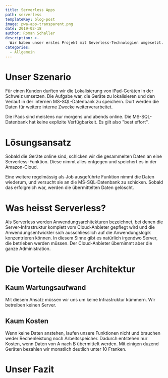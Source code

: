 ```yaml
---
title: Serverless Apps
path: serverless
templateKey: blog-post
image: pwa-app-transparent.png
date: 2019-02-18
author: Roman Schaller
description: >-
  Wir haben unser erstes Projekt mit Severless-Technologien umgesetzt. Diese Erfahrungen haben wir damit gemacht.
categories:
  - Allgemein
---
```


# Unser Szenario

Für einen Kunden durften wir die Lokalisierung von iPad-Geräten in der Schweiz umsetzen. Die Aufgabe war, die Geräte
zu lokalisieren und den Verlauf in der internen MS-SQL-Datenbank zu speichern. Dort werden die Daten für weitere 
interne Zwecke weiterverarbeitet.

Die iPads sind meistens nur morgens und abends online. Die MS-SQL-Datenbank hat keine explizite Verfügbarkeit. Es
gilt also "best effort".

# Lösungsansatz

Sobald die Geräte online sind, schicken wir die gesammelten Daten an eine Serverless-Funktion. Diese nimmt alles entgegen und speichert es in der Amazon-Cloud.

Eine weitere regelmässig als Job ausgeführte Funktion nimmt die Daten wiederum, und versucht sie an die MS-SQL-Datenbank zu schicken. Sobald das erfolgreich war, werden die übermittelten Daten gelöscht.

# Was heisst Serverless?

Als Serverless werden Anwendungsarchitekturen bezeichnet, bei denen die Server-Infrastruktur komplett vom Cloud-Anbieter gepflegt wird und die Anwendungsentwickler sich ausschliesslich auf die Anwendungslogik konzentrieren können.
In diesem Sinne gibt es natürlich irgendwo Server, die betrieben werden müssen. Der Cloud-Anbieter übernimmt aber die ganze Administration.

# Die Vorteile dieser Architektur

## Kaum Wartungsaufwand
Mit diesem Ansatz müssen wir uns um keine Infrastruktur kümmern. Wir betreiben keinen Server. 

## Kaum Kosten
Wenn keine Daten anstehen, laufen unsere Funktionen nicht und brauchen weder Rechenleistung noch Arbeitsspeicher. Dadurch entstehen nur Kosten, wenn Daten von A nach B übermittelt werden. Mit einigen duzend Geräten bezahlen wir monatlich deutlich unter 10 Franken.

# Unser Fazit
